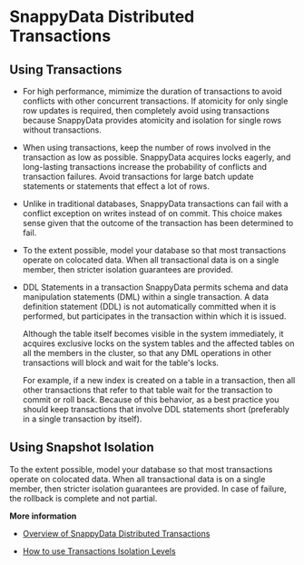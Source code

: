 # SnappyData Distributed Transactions

<a id="snapshot-bestpractise"></a>
## Using Transactions

-   For high performance, mimimize the duration of transactions to avoid conflicts with other concurrent transactions. If atomicity for only single row updates is required, then completely avoid using transactions because SnappyData provides atomicity and isolation for single rows without transactions.

-   When using transactions, keep the number of rows involved in the transaction as low as possible. SnappyData acquires locks eagerly, and long-lasting transactions increase the probability of conflicts and transaction failures. Avoid transactions for large batch update statements or statements that effect a lot of rows. 

-   Unlike in traditional databases, SnappyData transactions can fail with a conflict exception on writes instead of on commit. This choice makes sense given that the outcome of the transaction has been determined to fail.

-   To the extent possible, model your database so that most transactions operate on colocated data. When all transactional data is on a single member, then stricter isolation guarantees are provided.


- DDL Statements in a transaction
    SnappyData permits schema and data manipulation statements (DML) within a single transaction. A data definition statement (DDL) is not automatically committed when it is performed, but participates in the transaction within which it is issued.

    Although the table itself becomes visible in the system immediately, it acquires exclusive locks on the system tables and the affected tables on all the members in the cluster, so that any DML operations in other transactions will block and wait for the table's locks.

    For example, if a new index is created on a table in a transaction, then all other transactions that refer to that table wait for the transaction to commit or roll back. Because of this behavior, as a best practice you should keep transactions that involve DDL statements short (preferably in a single transaction by itself).
    
<a id="snapshot-bestpractise"></a>
## Using Snapshot Isolation

To the extent possible, model your database so that most transactions operate on colocated data. When all transactional data is on a single member, then stricter isolation guarantees are provided. In case of failure, the rollback is complete and not partial.

**More information**

- [Overview of SnappyData Distributed Transactions](http://snappydatainc.github.io/snappydata/consistency/transactions_about)

- [How to use Transactions Isolation Levels](http://snappydatainc.github.io/snappydata/howto/use_transactions_isolation_levels)
